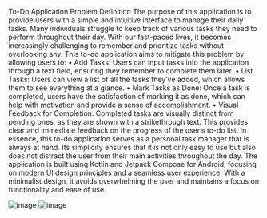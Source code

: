 To-Do Application
Problem Definition
The purpose of this application is to provide users with a simple and intuitive interface to manage their daily tasks. Many individuals struggle to keep track of various tasks they need to perform throughout their day. With our fast-paced lives, it becomes increasingly challenging to remember and prioritize tasks without overlooking any.
This to-do application aims to mitigate this problem by allowing users to:
•	Add Tasks: Users can input tasks into the application through a text field, ensuring they remember to complete them later.
•	List Tasks: Users can view a list of all the tasks they’ve added, which allows them to see everything at a glance.
•	Mark Tasks as Done: Once a task is completed, users have the satisfaction of marking it as done, which can help with motivation and provide a sense of accomplishment.
•	Visual Feedback for Completion: Completed tasks are visually distinct from pending ones, as they are shown with a strikethrough text. This provides clear and immediate feedback on the progress of the user’s to-do list.
In essence, this to-do application serves as a personal task manager that is always at hand. Its simplicity ensures that it is not only easy to use but also does not distract the user from their main activities throughout the day.
The application is built using Kotlin and Jetpack Compose for Android, focusing on modern UI design principles and a seamless user experience. With a minimalist design, it avoids overwhelming the user and maintains a focus on functionality and ease of use.

![image](https://github.com/mu-se373-210704018/To-Do-List/assets/162500608/a0886be2-2409-4981-bdb9-b44562df7a24)
![image](https://github.com/mu-se373-210704018/To-Do-List/assets/162500608/31d2a5b1-3f5c-450b-bfa9-63c93c2fa427)
